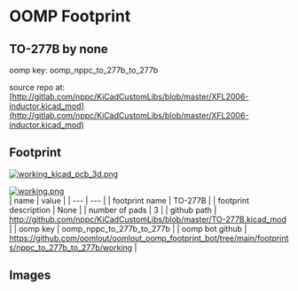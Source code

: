 # OOMP Footprint  
## TO-277B  by none  
  
oomp key: oomp_nppc_to_277b_to_277b  
  
source repo at: [http://gitlab.com/nppc/KiCadCustomLibs/blob/master/XFL2006-inductor.kicad_mod](http://gitlab.com/nppc/KiCadCustomLibs/blob/master/XFL2006-inductor.kicad_mod)  
## Footprint  
  
[![working_kicad_pcb_3d.png](working_kicad_pcb_3d_600.png)](working_kicad_pcb_3d.png)  
  
[![working.png](working_600.png)](working.png)  
| name | value | 
| --- | --- | 
| footprint name | TO-277B | 
| footprint description | None | 
| number of pads | 3 | 
| github path | http://github.com/nppc/KiCadCustomLibs/blob/master/TO-277B.kicad_mod | 
| oomp key | oomp_nppc_to_277b_to_277b | 
| oomp bot github | https://github.com/oomlout/oomlout_oomp_footprint_bot/tree/main/footprints/nppc_to_277b_to_277b/working | 
## Images  
